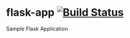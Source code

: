 # flask-app [![Build Status](https://travis-ci.org/zlig/flask-app.svg?branch=master)](https://travis-ci.org/zlig/flask-app)
Sample Flask Application





